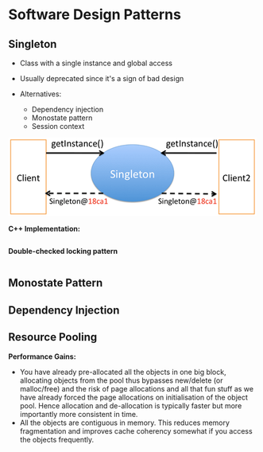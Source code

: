 # Software Design Patterns



## Singleton

- Class with a single instance and global access

- Usually deprecated since it's a sign of bad design

- Alternatives:

  - Dependency injection
  - Monostate pattern
  - Session context


![singleton-schema.png](img\singleton-schema.png)



**C++ Implementation:**

```java

```



**Double-checked locking pattern**

```cpp

```





## Monostate Pattern



## Dependency Injection





## Resource Pooling



**Performance Gains:**

- You have already pre-allocated all the objects in one big block, 
  allocating objects from the pool thus bypasses new/delete (or 
  malloc/free) and the risk of page allocations and all that fun stuff as 
  we have already forced the page allocations on initialisation of the 
  object pool. Hence allocation and de-allocation is typically faster but 
  more importantly more consistent in time.
- All the objects are contiguous in memory. This reduces memory 
  fragmentation and improves cache coherency somewhat if you access the 
  objects frequently.





